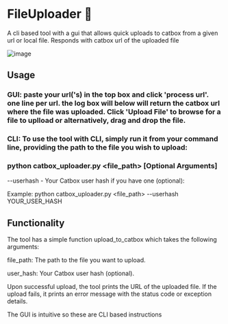 # FileUploader 🚀
A cli based tool with a gui that allows quick uploads to catbox from a given url or local file. Responds with catbox url of the uploaded file

![image](https://github.com/MG-Osman/FileUploader/assets/58115228/213d9810-1f0a-4e5f-8fd6-59bce199dbf5)




## Usage

### GUI: paste your url('s) in the top box and click 'process url'. one line per url. the log box will below will return the catbox url where the file was uploaded. Click 'Upload File' to browse for a file to uplload or alternatively, drag and drop the file.


### CLI: To use the tool with CLI, simply run it from your command line, providing the path to the file you wish to upload:

### python catbox_uploader.py <file_path> [Optional Arguments]

 --userhash - Your Catbox user hash if you have one (optional):

 Example: python catbox_uploader.py <file_path> --userhash YOUR_USER_HASH


## Functionality
The tool has a simple function upload_to_catbox which takes the following arguments:

file_path: The path to the file you want to upload.

user_hash: Your Catbox user hash (optional).

Upon successful upload, the tool prints the URL of the uploaded file. If the upload fails, it prints an error message with the status code or exception details.

The GUI is intuitive so these are CLI based instructions
